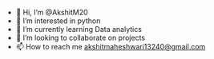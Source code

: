 - 👋 Hi, I’m @AkshitM20
- 👀 I’m interested in python
- 🌱 I’m currently learning Data analytics
- 💞️ I’m looking to collaborate on projects
- 📫 How to reach me akshitmaheshwari13240@gmail.com

<!---
AkshitM20/AkshitM20 is a ✨ special ✨ repository because its `README.md` (this file) appears on your GitHub profile.
You can click the Preview link to take a look at your changes.
--->
